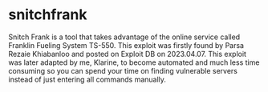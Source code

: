 # snitchfrank

Snitch Frank is a tool that takes advantage of the online service called Franklin Fueling System TS-550. This exploit was firstly found by Parsa Rezaie Khiabanloo and posted on Exploit DB on 2023.04.07. This exploit was later adapted by me, Klarine, to become automated and much less time consuming so you can spend your time on finding vulnerable servers instead of just entering all commands manually.
